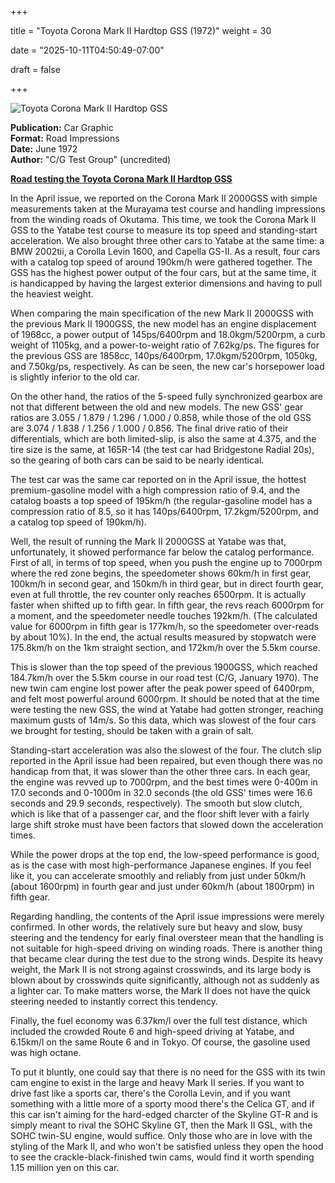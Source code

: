 +++







title = "Toyota Corona Mark II Hardtop GSS (1972)"
weight = 30






date = "2025-10-11T04:50:49-07:00"







draft = false







+++







![Toyota Corona Mark II Hardtop GSS](/images/CG-RI-Toyota-Corona-Mark-II-Hardtop-GSS-1972.jpg)







<b>Publication:</b> Car Graphic<br>
<b>Format:</b> Road Impressions<br>
<b>Date:</b> June 1972<br>
<b>Author:</b> "C/G Test Group" (uncredited)











<b><u>Road testing the Toyota Corona Mark II Hardtop GSS</b></u>











In the April issue, we reported on the Corona Mark II 2000GSS with simple measurements taken at the Murayama test course and handling impressions from the winding roads of Okutama. This time, we took the Corona Mark II GSS to the Yatabe test course to measure its top speed and standing-start acceleration. We also brought three other cars to Yatabe at the same time: a BMW 2002tii, a Corolla Levin 1600, and  Capella GS-II. As a result, four cars with a catalog top speed of around 190km/h were gathered together. The GSS has the highest power output of the four cars, but at the same time, it is handicapped by having the largest exterior dimensions and having to pull the heaviest weight. 

When comparing the main specification of the new Mark II 2000GSS with the previous Mark II 1900GSS, the new model has an engine displacement of 1968cc, a power output of 145ps/6400rpm and 18.0kgm/5200rpm, a curb weight of 1105kg, and a power-to-weight ratio of 7.62kg/ps. The figures for the previous GSS are 1858cc, 140ps/6400rpm, 17.0kgm/5200rpm, 1050kg, and 7.50kg/ps, respectively. As can be seen, the new car's horsepower load is slightly inferior to the old car. 

On the other hand, the ratios of the 5-speed fully synchronized gearbox are not that different between the old and new models. The new GSS' gear ratios are 3.055 / 1.879 / 1.296 / 1.000 / 0.858, while those of the old GSS are 3.074 / 1.838 / 1.256 / 1.000 / 0.856. The final drive ratio of their differentials, which are both limited-slip, is also the same at 4.375, and the tire size is the same, at 165R-14 (the test car had Bridgestone Radial 20s), so the gearing of both cars can be said to be nearly identical.  

The test car was the same car reported on in the April issue, the hottest premium-gasoline model with a high compression ratio of 9.4, and the catalog boasts a top speed of 195km/h (the regular-gasoline model has a compression ratio of 8.5, so it has 140ps/6400rpm, 17.2kgm/5200rpm, and a catalog top speed of 190km/h).

Well, the result of running the Mark II 2000GSS at Yatabe was that, unfortunately, it showed performance far below the catalog performance. First of all, in terms of top speed, when you push the engine up to 7000rpm where the red zone begins, the speedometer shows 60km/h in first gear, 100km/h in second gear, and 150km/h in third gear, but in direct fourth gear, even at full throttle, the rev counter only reaches 6500rpm. It is actually faster when shifted up to fifth gear. In fifth gear, the revs reach 6000rpm for a moment, and the speedometer needle touches 192km/h. (The calculated value for 6000rpm in fifth gear is 177km/h, so the speedometer over-reads by about 10%). In the end, the actual results measured by stopwatch were 175.8km/h on the 1km straight section, and 172km/h over the 5.5km course.  

This is slower than the top speed of the previous 1900GSS, which reached 184.7km/h over the 5.5km course in our road test (C/G, January 1970). The new twin cam engine lost power after the peak power speed of 6400rpm, and felt most powerful around 6000rpm. It should be noted that at the time were testing the new GSS, the wind at Yatabe had gotten stronger, reaching maximum gusts of 14m/s. So this data, which was slowest of the four cars we brought for testing, should be taken with a grain of salt. 

Standing-start acceleration was also the slowest of the four. The clutch slip reported in the April issue had been repaired, but even though there was no handicap from that, it was slower than the other three cars. In each gear, the engine was revved up to 7000rpm, and the best times were 0-400m in 17.0 seconds and 0-1000m in 32.0 seconds (the old GSS' times were 16.6 seconds and 29.9 seconds, respectively). The smooth but slow clutch, which is like that of a passenger car, and the floor shift lever with a fairly large shift stroke must have been factors that slowed down the acceleration times. 

While the power drops at the top end, the low-speed performance is good, as is the case with most high-performance Japanese engines. If you feel like it, you can accelerate smoothly and reliably from just under 50km/h (about 1600rpm) in fourth gear and just under 60km/h (about 1800rpm) in fifth gear.

Regarding handling, the contents of the April issue impressions were merely confirmed. In other words, the relatively sure but heavy and slow, busy steering and the tendency for early final oversteer mean that the handling is not suitable for high-speed driving on winding roads. There is another thing that became clear during the test due to the strong winds. Despite its heavy weight, the Mark II is not strong against crosswinds, and its large body is blown about by crosswinds quite significantly, although not as suddenly as a lighter car. To make matters worse, the Mark II does not have the quick steering needed to instantly correct this tendency.

Finally, the fuel economy was 6.37km/l over the full test distance, which included the crowded Route 6 and high-speed driving at Yatabe, and 6.15km/l on the same Route 6 and in Tokyo. Of course, the gasoline used was high octane.

To put it bluntly, one could say that there is no need for the GSS with its twin cam engine to exist in the large and heavy Mark II series. If you want to drive fast like a sports car, there's the Corolla Levin, and if you want something with a little more of a sporty mood there's the Celica GT, and if this car isn't aiming for the hard-edged charcter of the Skyline GT-R and is simply meant to rival the SOHC Skyline GT, then the Mark II GSL, with the SOHC twin-SU engine, would suffice. Only those who are in love with the styling of the Mark II, and who won't be satisfied unless they open the hood to see the crackle-black-finished twin cams, would find it worth spending 1.15 million yen on this car.
